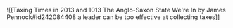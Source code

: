 ![[Taxing Times in 2013 and 1013 The Anglo-Saxon State We're In by James Pennock#id242084408 a leader can be too effective at collecting taxes]]